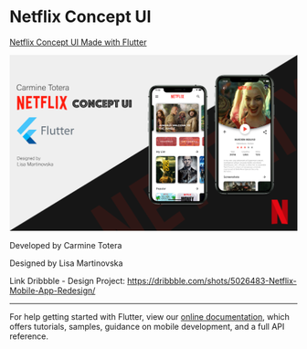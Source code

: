 # Netflix Concept UI

<ins>Netflix Concept UI Made with Flutter</ins>

![alt text](https://github.com/carminetotera/Images/blob/master/netflix-concept.png?raw=true)

Developed by Carmine Totera

Designed by Lisa Martinovska

Link Dribbble - Design Project: https://dribbble.com/shots/5026483-Netflix-Mobile-App-Redesign/

---
For help getting started with Flutter, view our
[online documentation](https://flutter.dev/docs), which offers tutorials,
samples, guidance on mobile development, and a full API reference.

